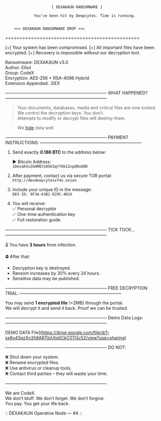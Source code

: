                          [ DEXAKAUN RANSOMWARE ]

                 You’ve been hit by Deepcytes. Time is running.


        >>> DEXAKAUN RANSOMWARE DROP <<<    
===============================================


[+] Your system has been compromised.
[+] All important files have been encrypted.
[+] Recovery is impossible without our decryption tool.

Ransomware: DEXAKAUN v3.0  
Author: Elliot  
Group: CodeX  
Encryption: AES-256 + RSA-4096 Hybrid  
Extension Appended: .DEX  

–––––––––––––––––––––––––––––––––––––––––––––––
WHAT HAPPENED?
–––––––––––––––––––––––––––––––––––––––––––––––

> Your documents, databases, media and critical files are now locked.  
> We control the decryption keys. You don’t.  
> Attempts to modify or decrypt files will destroy them.  

> We [hide](https://stylesuxx.github.io/steganography/)
 data well

–––––––––––––––––––––––––––––––––––––––––––––––
PAYMENT INSTRUCTIONS:
–––––––––––––––––––––––––––––––––––––––––––––––

1. Send exactly **0.186 BTC** to the address below:

   ▶ Bitcoin Address:  
   `1DexaKXvZGmMQ7o85KZqY78b12npQRoQ9D`

2. After payment, contact us via secure TOR portal:  
   `http://dexdeepcytesxf4o.onion`

3. Include your unique ID in the message:  
   `DEX-ID: 9F3A-63B1-E29C-401X`

4. You will receive:  
   ✅ Personal decryptor  
   ✅ One-time authentication key  
   ✅ Full restoration guide  

–––––––––––––––––––––––––––––––––––––––––––––––
TICK TOCK...  
–––––––––––––––––––––––––––––––––––––––––––––––

⏳ You have **3 hours** from infection.

⛔ After that:  
   - Decryption key is destroyed.  
   - Ransom increases by 30% every 24 hours.  
   - Sensitive data may be published.  

–––––––––––––––––––––––––––––––––––––––––––––––
FREE DECRYPTION TRIAL:
–––––––––––––––––––––––––––––––––––––––––––––––

You may send **1 encrypted file** (<2MB) through the portal.  
We will decrypt it and send it back. Proof we can be trusted.

–––––––––––––––––––––––––––––––––––––––––––––––
Demo Data Logs:
–––––––––––––––––––––––––––––––––––––––––––––––

DEMO DATA File](https://drive.google.com/file/d/1-sx8y43qzXn2h8ARTbjUtq0CkC0TGc52/view?usp=sharing)

–––––––––––––––––––––––––––––––––––––––––––––––
DO NOT:

❌ Shut down your system.  
❌ Rename encrypted files.  
❌ Use antivirus or cleanup tools.  
❌ Contact third parties – they will waste your time.

–––––––––––––––––––––––––––––––––––––––––––––––

We are CodeX.  
We don’t bluff. We don’t forget. We don’t forgive.  
You pay. You get your life back.

:: DEXAKAUN Operative Node — #4 ::
